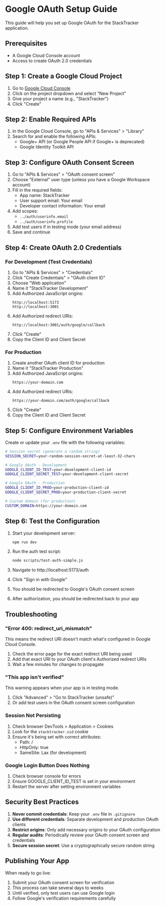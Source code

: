 # Google OAuth Setup Guide

This guide will help you set up Google OAuth for the StackTracker application.

## Prerequisites

- A Google Cloud Console account
- Access to create OAuth 2.0 credentials

## Step 1: Create a Google Cloud Project

1. Go to [Google Cloud Console](https://console.cloud.google.com/)
2. Click on the project dropdown and select "New Project"
3. Give your project a name (e.g., "StackTracker")
4. Click "Create"

## Step 2: Enable Required APIs

1. In the Google Cloud Console, go to "APIs & Services" > "Library"
2. Search for and enable the following APIs:
   - Google+ API (or Google People API if Google+ is deprecated)
   - Google Identity Toolkit API

## Step 3: Configure OAuth Consent Screen

1. Go to "APIs & Services" > "OAuth consent screen"
2. Choose "External" user type (unless you have a Google Workspace account)
3. Fill in the required fields:
   - App name: StackTracker
   - User support email: Your email
   - Developer contact information: Your email
4. Add scopes:
   - `../auth/userinfo.email`
   - `../auth/userinfo.profile`
5. Add test users if in testing mode (your email address)
6. Save and continue

## Step 4: Create OAuth 2.0 Credentials

### For Development (Test Credentials)

1. Go to "APIs & Services" > "Credentials"
2. Click "Create Credentials" > "OAuth client ID"
3. Choose "Web application"
4. Name it "StackTracker Development"
5. Add Authorized JavaScript origins:
   ```
   http://localhost:5173
   http://localhost:3001
   ```
6. Add Authorized redirect URIs:
   ```
   http://localhost:3001/auth/google/callback
   ```
7. Click "Create"
8. Copy the Client ID and Client Secret

### For Production

1. Create another OAuth client ID for production
2. Name it "StackTracker Production"
3. Add Authorized JavaScript origins:
   ```
   https://your-domain.com
   ```
4. Add Authorized redirect URIs:
   ```
   https://your-domain.com/auth/google/callback
   ```
5. Click "Create"
6. Copy the Client ID and Client Secret

## Step 5: Configure Environment Variables

Create or update your `.env` file with the following variables:

```bash
# Session secret (generate a random string)
SESSION_SECRET=your-random-session-secret-at-least-32-chars

# Google OAuth - Development
GOOGLE_CLIENT_ID_TEST=your-development-client-id
GOOGLE_CLIENT_SECRET_TEST=your-development-client-secret

# Google OAuth - Production
GOOGLE_CLIENT_ID_PROD=your-production-client-id
GOOGLE_CLIENT_SECRET_PROD=your-production-client-secret

# Custom domain (for production)
CUSTOM_DOMAIN=https://your-domain.com
```

## Step 6: Test the Configuration

1. Start your development server:
   ```bash
   npm run dev
   ```

2. Run the auth test script:
   ```bash
   node scripts/test-auth-simple.js
   ```

3. Navigate to http://localhost:5173/auth
4. Click "Sign in with Google"
5. You should be redirected to Google's OAuth consent screen
6. After authorization, you should be redirected back to your app

## Troubleshooting

### "Error 400: redirect_uri_mismatch"

This means the redirect URI doesn't match what's configured in Google Cloud Console.

1. Check the error page for the exact redirect URI being used
2. Add that exact URI to your OAuth client's Authorized redirect URIs
3. Wait a few minutes for changes to propagate

### "This app isn't verified"

This warning appears when your app is in testing mode.

1. Click "Advanced" > "Go to StackTracker (unsafe)"
2. Or add test users in the OAuth consent screen configuration

### Session Not Persisting

1. Check browser DevTools > Application > Cookies
2. Look for the `stacktracker.sid` cookie
3. Ensure it's being set with correct attributes:
   - Path: /
   - HttpOnly: true
   - SameSite: Lax (for development)

### Google Login Button Does Nothing

1. Check browser console for errors
2. Ensure GOOGLE_CLIENT_ID_TEST is set in your environment
3. Restart the server after setting environment variables

## Security Best Practices

1. **Never commit credentials**: Keep your `.env` file in `.gitignore`
2. **Use different credentials**: Separate development and production OAuth clients
3. **Restrict origins**: Only add necessary origins to your OAuth configuration
4. **Regular audits**: Periodically review your OAuth consent screen and credentials
5. **Secure session secret**: Use a cryptographically secure random string

## Publishing Your App

When ready to go live:

1. Submit your OAuth consent screen for verification
2. This process can take several days to weeks
3. Until verified, only test users can use Google login
4. Follow Google's verification requirements carefully 
